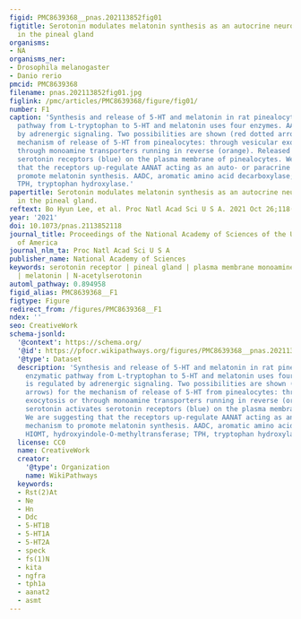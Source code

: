 ```yaml
---
figid: PMC8639368__pnas.202113852fig01
figtitle: Serotonin modulates melatonin synthesis as an autocrine neurotransmitter
  in the pineal gland
organisms:
- NA
organisms_ner:
- Drosophila melanogaster
- Danio rerio
pmcid: PMC8639368
filename: pnas.202113852fig01.jpg
figlink: /pmc/articles/PMC8639368/figure/fig01/
number: F1
caption: 'Synthesis and release of 5-HT and melatonin in rat pinealocytes. The enzymatic
  pathway from L-tryptophan to 5-HT and melatonin uses four enzymes. AANAT is regulated
  by adrenergic signaling. Two possibilities are shown (red dotted arrows) for the
  mechanism of release of 5-HT from pinealocytes: through vesicular exocytosis or
  through monoamine transporters running in reverse (orange). Released serotonin activates
  serotonin receptors (blue) on the plasma membrane of pinealocytes. We are suggesting
  that the receptors up-regulate AANAT acting as an auto- or paracrine mechanism to
  promote melatonin synthesis. AADC, aromatic amino acid decarboxylase; HIOMT, hydroxyindole-O-methyltransferase;
  TPH, tryptophan hydroxylase.'
papertitle: Serotonin modulates melatonin synthesis as an autocrine neurotransmitter
  in the pineal gland.
reftext: Bo Hyun Lee, et al. Proc Natl Acad Sci U S A. 2021 Oct 26;118(43):e2113852118.
year: '2021'
doi: 10.1073/pnas.2113852118
journal_title: Proceedings of the National Academy of Sciences of the United States
  of America
journal_nlm_ta: Proc Natl Acad Sci U S A
publisher_name: National Academy of Sciences
keywords: serotonin receptor | pineal gland | plasma membrane monoamine transporter
  | melatonin | N-acetylserotonin
automl_pathway: 0.894958
figid_alias: PMC8639368__F1
figtype: Figure
redirect_from: /figures/PMC8639368__F1
ndex: ''
seo: CreativeWork
schema-jsonld:
  '@context': https://schema.org/
  '@id': https://pfocr.wikipathways.org/figures/PMC8639368__pnas.202113852fig01.html
  '@type': Dataset
  description: 'Synthesis and release of 5-HT and melatonin in rat pinealocytes. The
    enzymatic pathway from L-tryptophan to 5-HT and melatonin uses four enzymes. AANAT
    is regulated by adrenergic signaling. Two possibilities are shown (red dotted
    arrows) for the mechanism of release of 5-HT from pinealocytes: through vesicular
    exocytosis or through monoamine transporters running in reverse (orange). Released
    serotonin activates serotonin receptors (blue) on the plasma membrane of pinealocytes.
    We are suggesting that the receptors up-regulate AANAT acting as an auto- or paracrine
    mechanism to promote melatonin synthesis. AADC, aromatic amino acid decarboxylase;
    HIOMT, hydroxyindole-O-methyltransferase; TPH, tryptophan hydroxylase.'
  license: CC0
  name: CreativeWork
  creator:
    '@type': Organization
    name: WikiPathways
  keywords:
  - Rst(2)At
  - Ne
  - Hn
  - Ddc
  - 5-HT1B
  - 5-HT1A
  - 5-HT2A
  - speck
  - fs(1)N
  - kita
  - ngfra
  - tph1a
  - aanat2
  - asmt
---
```

